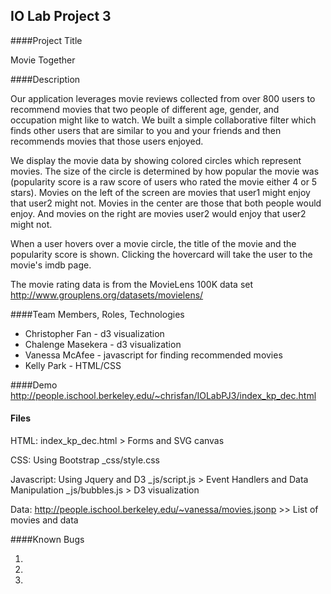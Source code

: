 ## IO Lab Project 3

####Project Title

Movie Together

####Description

Our application leverages movie reviews collected from over 800 users to recommend movies that two people of different age, gender, and occupation might like to watch. We built a simple collaborative filter which finds other users that are similar to you and your friends and then recommends movies that those users enjoyed.

We display the movie data by showing colored circles which represent movies. The size of the circle is determined by how popular the movie was (popularity score is a raw score of users who rated the movie either 4 or 5 stars). Movies on the left of the screen are movies that user1 might enjoy that user2 might not. Movies in the center are those that both people would enjoy. And movies on the right are movies user2 would enjoy that user2 might not.

When a user hovers over a movie circle, the title of the movie and the popularity score is shown. Clicking the hovercard will take the user to the movie's imdb page.

The movie rating data is from the MovieLens 100K data set http://www.grouplens.org/datasets/movielens/


####Team Members, Roles, Technologies

* Christopher Fan - d3 visualization
* Chalenge Masekera - d3 visualization
* Vanessa McAfee - javascript for finding recommended movies
* Kelly Park - HTML/CSS

####Demo
http://people.ischool.berkeley.edu/~chrisfan/IOLabPJ3/index_kp_dec.html 

#### Files
HTML: 
index_kp_dec.html > Forms and SVG canvas

CSS: 
Using Bootstrap
_css/style.css


Javascript: 
Using Jquery and D3
_js/script.js > Event Handlers and Data Manipulation
_js/bubbles.js > D3 visualization


Data:
http://people.ischool.berkeley.edu/~vanessa/movies.jsonp >> List of movies and data

####Known Bugs

1.
2.
3.
